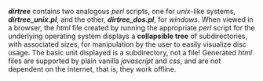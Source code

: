 **_dirtree_** contains two analogous _perl_ scripts, one for _unix_-like systems, **_dirtree_unix.pl_**,
and the other, **_dirtree_dos.pl_**, for _windows_.  When viewed in a browser, the
_html_ file created by running the appropriate *perl* script for the underlying operating
system displays a
**collapsible tree** of subdirectories, with associated sizes, for manipulation by the user
to easily visualize disc usage.  The basic unit displayed is a subdirectory, not a file!  Generated _html_ files are supported by plain vanilla *javascript* and *css*, and are not
dependent on the internet, that is, they work offline.
